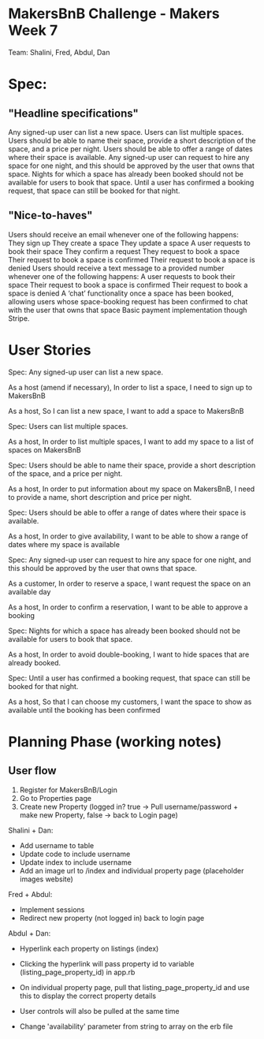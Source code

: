 # MakersBnB Challenge - Makers Week 7

Team: Shalini, Fred, Abdul, Dan

# Spec:
## "Headline specifications"

Any signed-up user can list a new space.
Users can list multiple spaces.
Users should be able to name their space, provide a short description of the space, and a price per night.
Users should be able to offer a range of dates where their space is available.
Any signed-up user can request to hire any space for one night, and this should be approved by the user that owns that space.
Nights for which a space has already been booked should not be available for users to book that space.
Until a user has confirmed a booking request, that space can still be booked for that night.

## "Nice-to-haves"

Users should receive an email whenever one of the following happens:
They sign up
They create a space
They update a space
A user requests to book their space
They confirm a request
They request to book a space
Their request to book a space is confirmed
Their request to book a space is denied
Users should receive a text message to a provided number whenever one of the following happens:
A user requests to book their space
Their request to book a space is confirmed
Their request to book a space is denied
A ‘chat’ functionality once a space has been booked, allowing users whose space-booking request has been confirmed to chat with the user that owns that space
Basic payment implementation though Stripe.

# User Stories
Spec: Any signed-up user can list a new space.

As a host (amend if necessary),
In order to list a space,
I need to sign up to MakersBnB

As a host,
So I can list a new space,
I want to add a space to MakersBnB

Spec: Users can list multiple spaces.

As a host,
In order to list multiple spaces,
I want to add my space to a list of spaces on MakersBnB

Spec: Users should be able to name their space, provide a short description of the space, and a price per night.

As a host,
In order to put information about my space on MakersBnB,
I need to provide a name, short description and price per night.

Spec: Users should be able to offer a range of dates where their space is available.

As a host,
In order to give availability,
I want to be able to show a range of dates where my space is available

Spec: Any signed-up user can request to hire any space for one night, and this should be approved by the user that owns that space.

As a customer,
In order to reserve a space,
I want request the space on an available day

As a host,
In order to confirm a reservation,
I want to be able to approve a booking

Spec: Nights for which a space has already been booked should not be available for users to book that space.

As a host,
In order to avoid double-booking,
I want to hide spaces that are already booked.

Spec: Until a user has confirmed a booking request, that space can still be booked for that night.

As a host,
So that I can choose my customers,
I want the space to show as available until the booking has been confirmed

# Planning Phase (working notes)
## User flow

1. Register for MakersBnB/Login 
2. Go to Properties page
3. Create new Property (logged in? true -> Pull username/password + make new Property, false -> back to Login page)

Shalini + Dan:
- Add username to table
- Update code to include username 
- Update index to include username
- Add an image url to /index and individual property page (placeholder images website)

Fred + Abdul:
- Implement sessions
- Redirect new property (not logged in) back to login page


Abdul + Dan:
- Hyperlink each property on listings (index)
- Clicking the hyperlink will pass property id to variable (listing_page_property_id) in app.rb
- On individual property page, pull that listing_page_property_id and use this to display the correct property details

- User controls will also be pulled at the same time
- Change 'availability' parameter from string to array on the erb file